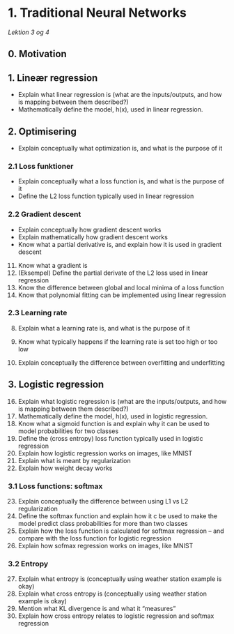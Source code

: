 # 1. Traditional Neural Networks

_Lektion 3 og 4_ 

## 0. Motivation

## 1. Lineær regression
* Explain what linear regression is (what are the inputs/outputs, and how is mapping between them described?)
* Mathematically define the model, h(x), used in linear regression.


## 2. Optimisering
* Explain conceptually what optimization is, and what is the purpose of it

### 2.1 Loss funktioner
* Explain conceptually what a loss function is, and what is the purpose of it
* Define the L2 loss function typically used in linear regression

### 2.2 Gradient descent

* Explain conceptually how gradient descent works
* Explain mathematically how gradient descent works
* Know what a partial derivative is, and explain how it is used in gradient descent
11. Know what a gradient is
12. (Eksempel) Define the partial derivate of the L2 loss used in linear regression
13. Know the difference between global and local minima of a loss function
14. Know that polynomial fitting can be implemented using linear regression

### 2.3 Learning rate

8. Explain what a learning rate is, and what is the purpose of it
9. Know what typically happens if the learning rate is set too high or too low

15. Explain conceptually the difference between overfitting and underfitting

## 3. Logistic regression

16. Explain what logistic regression is (what are the inputs/outputs, and how is mapping between them described?)
17. Mathematically define the model, h(x), used in logistic regression.
18. Know what a sigmoid function is and explain why it can be used to model probabilities for
two classes
19. Define the (cross entropy) loss function typically used in logistic regression
20. Explain how logistic regression works on images, like MNIST
21. Explain what is meant by regularization
22. Explain how weight decay works

### 3.1 Loss functions: softmax
23. Explain conceptually the difference between using L1 vs L2 regularization
24. Define the softmax function and explain how it c be used to make the model predict class
probabilities for more than two classes
25. Explain how the loss function is calculated for softmax regression – and compare with the
loss function for logistic regression
26. Explain how sofmax regression works on images, like MNIST

### 3.2 Entropy
27. Explain what entropy is (conceptually using weather station example is okay)
28. Explain what cross entropy is (conceptually using weather station example is okay)
29. Mention what KL divergence is and what it “measures”
30. Explain how cross entropy relates to logistic regression and softmax regression